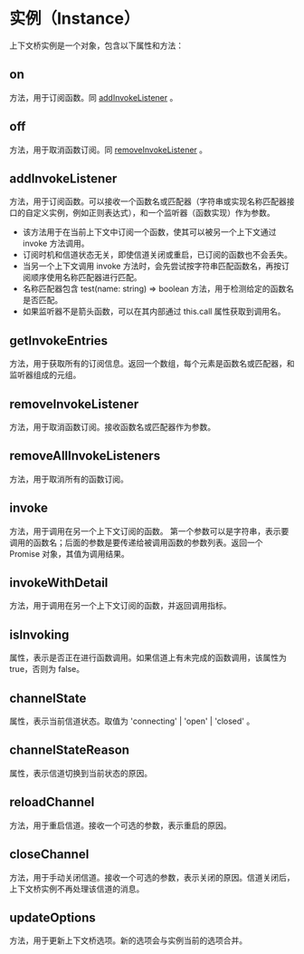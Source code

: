 # 实例（Instance）

上下文桥实例是一个对象，包含以下属性和方法：

## on

方法，用于订阅函数。同 [addInvokeListener](#addinvokelistener) 。

## off

方法，用于取消函数订阅。同 [removeInvokeListener](#removeinvokelistener) 。

## addInvokeListener

方法，用于订阅函数。可以接收一个函数名或匹配器（字符串或实现名称匹配器接口的自定义实例，例如正则表达式），和一个监听器（函数实现）作为参数。

-   该方法用于在当前上下文中订阅一个函数，使其可以被另一个上下文通过 invoke 方法调用。
-   订阅时机和信道状态无关，即使信道关闭或重启，已订阅的函数也不会丢失。
-   当另一个上下文调用 invoke 方法时，会先尝试按字符串匹配函数名，再按订阅顺序使用名称匹配器进行匹配。
-   名称匹配器包含 test(name: string) => boolean 方法，用于检测给定的函数名是否匹配。
-   如果监听器不是箭头函数，可以在其内部通过 this.call 属性获取到调用名。

## getInvokeEntries

方法，用于获取所有的订阅信息。返回一个数组，每个元素是函数名或匹配器，和监听器组成的元组。

## removeInvokeListener

方法，用于取消函数订阅。接收函数名或匹配器作为参数。

## removeAllInvokeListeners

方法，用于取消所有的函数订阅。

## invoke

方法，用于调用在另一个上下文订阅的函数。
第一个参数可以是字符串，表示要调用的函数名；后面的参数是要传递给被调用函数的参数列表。返回一个 Promise 对象，其值为调用结果。

## invokeWithDetail

方法，用于调用在另一个上下文订阅的函数，并返回调用指标。

## isInvoking

属性，表示是否正在进行函数调用。如果信道上有未完成的函数调用，该属性为 true，否则为 false。

## channelState

属性，表示当前信道状态。取值为 'connecting' | 'open' | 'closed' 。

## channelStateReason

属性，表示信道切换到当前状态的原因。

## reloadChannel

方法，用于重启信道。接收一个可选的参数，表示重启的原因。

## closeChannel

方法，用于手动关闭信道。接收一个可选的参数，表示关闭的原因。信道关闭后，上下文桥实例不再处理该信道的消息。

## updateOptions

方法，用于更新上下文桥选项。新的选项会与实例当前的选项合并。

